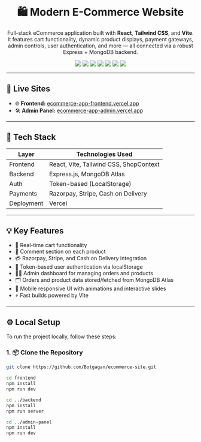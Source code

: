 <h1 align="center">🛍️ Modern E-Commerce Website</h1>

<p align="center">
  Full-stack eCommerce application built with <strong>React</strong>, <strong>Tailwind CSS</strong>, and <strong>Vite</strong>. It features cart functionality, dynamic product displays, payment gateways, admin controls, user authentication, and more — all connected via a robust Express + MongoDB backend.
</p>

<p align="center">
  <a href="https://ecommerce-app-frontend-psvbmxpwo.vercel.app" target="_blank"><img src="https://img.shields.io/badge/Frontend-Demo-green?style=flat-square" /></a>
  <a href="https://ecommerce-app-admin-8rh8rcra1.vercel.app" target="_blank"><img src="https://img.shields.io/badge/Admin%20Panel-Demo-blue?style=flat-square" /></a>
  <img src="https://img.shields.io/badge/React-%2361DAFB.svg?style=flat-square&logo=react&logoColor=white" />
  <img src="https://img.shields.io/badge/TailwindCSS-%2338B2AC.svg?style=flat-square&logo=tailwind-css&logoColor=white" />
  <img src="https://img.shields.io/badge/Vite-646CFF?style=flat-square&logo=vite&logoColor=white" />
  <img src="https://img.shields.io/badge/Express.js-000000?style=flat-square&logo=express&logoColor=white" />
  <img src="https://img.shields.io/badge/MongoDB-47A248?style=flat-square&logo=mongodb&logoColor=white" />
</p>

---

## 🚀 Live Sites

- 🌐 **Frontend:** [ecommerce-app-frontend.vercel.app](https://ecommerce-app-frontend-psvbmxpwo.vercel.app)  
- 🛠️ **Admin Panel:** [ecommerce-app-admin.vercel.app](https://ecommerce-app-admin-8rh8rcra1.vercel.app)

---

## 🧰 Tech Stack

| Layer        | Technologies Used                         |
|--------------|--------------------------------------------|
| Frontend     | React, Vite, Tailwind CSS, ShopContext     |
| Backend      | Express.js, MongoDB Atlas                  |
| Auth         | Token-based (LocalStorage)                 |
| Payments     | Razorpay, Stripe, Cash on Delivery         |
| Deployment   | Vercel                                     |

---

## 💡 Key Features

- 🛒 Real-time cart functionality  
- 💬 Comment section on each product  
- 💳 Razorpay, Stripe, and Cash on Delivery integration  
- 🔐 Token-based user authentication via localStorage  
- 🧑‍💼 Admin dashboard for managing orders and products  
- 🗂️ Orders and product data stored/fetched from MongoDB Atlas  
- 📱 Mobile responsive UI with animations and interactive slides  
- ⚡ Fast builds powered by Vite  

---

## ⚙️ Local Setup

To run the project locally, follow these steps:

### 1. 📦 Clone the Repository

```bash
git clone https://github.com/Botgagan/ecommerce-site.git

cd frontend
npm install
npm run dev

cd ../backend
npm install
npm run server

cd ../admin-panel
npm install
npm run dev


